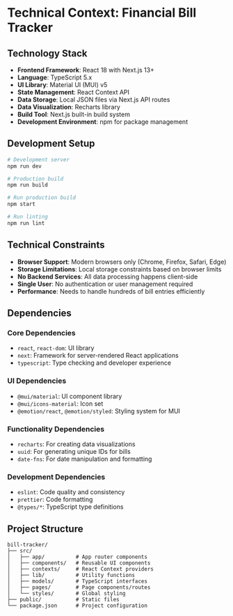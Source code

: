 # Technical Context: Financial Bill Tracker

## Technology Stack
- **Frontend Framework**: React 18 with Next.js 13+
- **Language**: TypeScript 5.x
- **UI Library**: Material UI (MUI) v5
- **State Management**: React Context API
- **Data Storage**: Local JSON files via Next.js API routes
- **Data Visualization**: Recharts library
- **Build Tool**: Next.js built-in build system
- **Development Environment**: npm for package management

## Development Setup
```bash
# Development server
npm run dev

# Production build
npm run build

# Run production build
npm start

# Run linting
npm run lint
```

## Technical Constraints
- **Browser Support**: Modern browsers only (Chrome, Firefox, Safari, Edge)
- **Storage Limitations**: Local storage constraints based on browser limits
- **No Backend Services**: All data processing happens client-side
- **Single User**: No authentication or user management required
- **Performance**: Needs to handle hundreds of bill entries efficiently

## Dependencies
### Core Dependencies
- `react`, `react-dom`: UI library
- `next`: Framework for server-rendered React applications
- `typescript`: Type checking and developer experience

### UI Dependencies
- `@mui/material`: UI component library
- `@mui/icons-material`: Icon set
- `@emotion/react`, `@emotion/styled`: Styling system for MUI

### Functionality Dependencies
- `recharts`: For creating data visualizations
- `uuid`: For generating unique IDs for bills
- `date-fns`: For date manipulation and formatting

### Development Dependencies
- `eslint`: Code quality and consistency
- `prettier`: Code formatting
- `@types/*`: TypeScript type definitions

## Project Structure
```
bill-tracker/
├── src/
│   ├── app/          # App router components  
│   ├── components/   # Reusable UI components
│   ├── contexts/     # React Context providers
│   ├── lib/          # Utility functions
│   ├── models/       # TypeScript interfaces
│   ├── pages/        # Page components/routes
│   └── styles/       # Global styling
├── public/           # Static files
└── package.json      # Project configuration
```
